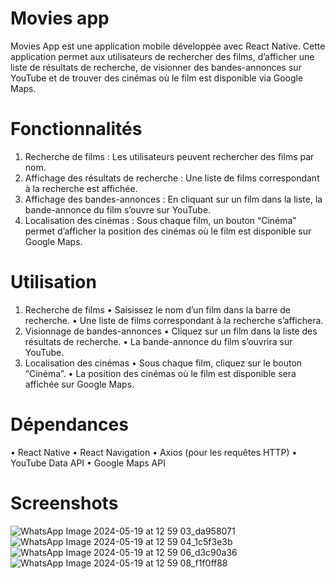 # Movies app
Movies App est une application mobile développée avec React Native. Cette application permet aux utilisateurs de rechercher des films, d’afficher une liste de résultats de recherche, de visionner des bandes-annonces sur YouTube et de trouver des cinémas où le film est disponible via Google Maps.

# Fonctionnalités
1.	Recherche de films : Les utilisateurs peuvent rechercher des films par nom.
2.	Affichage des résultats de recherche : Une liste de films correspondant à la recherche est affichée.
3.	Affichage des bandes-annonces : En cliquant sur un film dans la liste, la bande-annonce du film s’ouvre sur YouTube.
4.	Localisation des cinémas : Sous chaque film, un bouton “Cinéma” permet d’afficher la position des cinémas où le film est disponible sur Google Maps.

# Utilisation
1.	Recherche de films
•	Saisissez le nom d’un film dans la barre de recherche.
•	Une liste de films correspondant à la recherche s’affichera.
2.	Visionnage de bandes-annonces
•	Cliquez sur un film dans la liste des résultats de recherche.
•	La bande-annonce du film s’ouvrira sur YouTube.
3.	Localisation des cinémas
•	Sous chaque film, cliquez sur le bouton “Cinéma”.
•	La position des cinémas où le film est disponible sera affichée sur Google Maps.

# Dépendances
•	React Native
•	React Navigation
•	Axios (pour les requêtes HTTP)
•	YouTube Data API
•	Google Maps API

# Screenshots
![WhatsApp Image 2024-05-19 at 12 59 03_da958071](https://github.com/bananaacaat/Movies_app/assets/147453939/b329814f-3249-48a9-948d-fd61ac232dda)
![WhatsApp Image 2024-05-19 at 12 59 04_1c5f3e3b](https://github.com/bananaacaat/Movies_app/assets/147453939/7ba65604-bbef-49ce-9a29-e4c2e817ca95)
![WhatsApp Image 2024-05-19 at 12 59 06_d3c90a36](https://github.com/bananaacaat/Movies_app/assets/147453939/b397aff3-72fe-4213-ba9c-28001cb4e118)
![WhatsApp Image 2024-05-19 at 12 59 08_f1f0ff88](https://github.com/bananaacaat/Movies_app/assets/147453939/98147a0a-013d-4d11-b600-570b68b47c4b)
